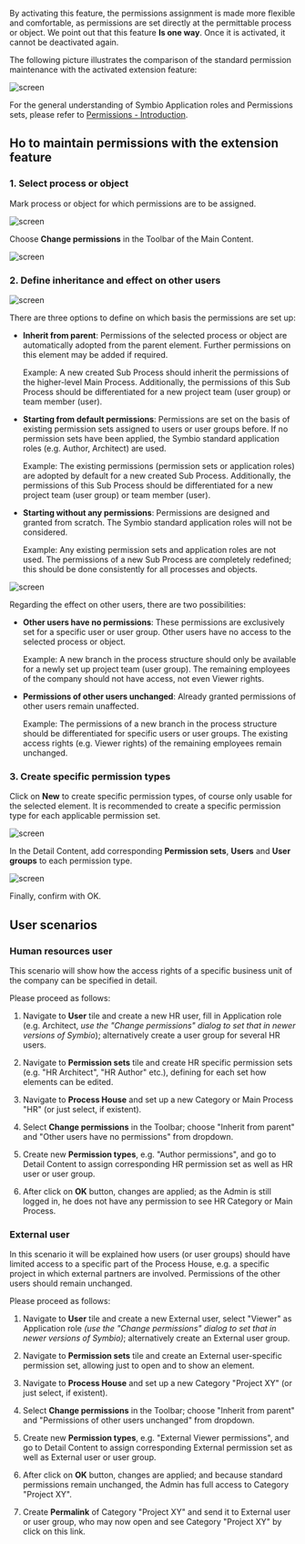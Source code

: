 By activating this feature, the permissions assignment is made more flexible and comfortable, as permissions are set directly at the permittable process or object. We point out that this feature __Is one way__. Once it is activated, it cannot be deactivated again.

The following picture illustrates the comparison of the standard permission maintenance with the activated extension feature:

![screen](./media/explanation-permissions.png)

For the general understanding of Symbio Application roles and Permissions sets, please refer to [Permissions - Introduction](https://docs.symbioworld.com/admin/administration/permissions/permissions/).

## Ho to maintain permissions with the extension feature

### 1. Select process or object

Mark process or object for which permissions are to be assigned.  

![screen](./media/mark-process.png)  

Choose __Change permissions__ in the Toolbar of the Main Content.

![screen](./media/change-permissions-toolbar.png)

### 2. Define inheritance and effect on other users 

![screen](./media/inherit_permissions.png)

There are three options to define on which basis the permissions are set up:

- __Inherit from parent__: Permissions of the selected process or object are automatically adopted from the parent element. Further permissions on this element may be added if required.

    Example: A new created Sub Process should inherit the permissions of the higher-level Main Process. Additionally, the permissions of this Sub Process should be differentiated for a new project team (user group) or team member (user). 

- __Starting from default permissions__: Permissions are set on the basis of existing permission sets assigned to users or user groups before. If no permission sets have been applied, the Symbio standard  application roles (e.g. Author, Architect) are used.

    Example: The existing permissions (permission sets or application roles) are adopted by default for a new created Sub Process. Additionally, the permissions of this Sub Process should be differentiated for a new project team (user group) or team member (user).

- __Starting without any permissions__: Permissions are designed and 
granted from scratch. The Symbio standard application roles will not be considered.

    Example: Any existing permission sets and application roles are not used. The permissions of a new Sub Process are completely redefined; this should be done consistently for all processes and objects.

![screen](./media/permissions_otherusers.png)

Regarding the effect on other users, there are two possibilities:

- __Other users have no permissions__: These permissions are exclusively set for a specific user or user group. Other users have no access to the selected process or object.

    Example: A new branch in the process structure should only be available for a newly set up project team (user group). The remaining employees of the company should not have access, not even Viewer rights.

- __Permissions of other users unchanged__: Already granted permissions of other users remain unaffected.

    Example: The permissions of a new branch in the process structure should be differentiated for specific users or user groups. The existing access rights (e.g. Viewer rights) of the remaining employees remain unchanged.

### 3. Create specific permission types

Click on __New__ to create specific permission types, of course only usable for the selected element. It is recommended to create a specific permission type for each applicable permission set.

![screen](./media/permission-types.png)

In the Detail Content, add corresponding __Permission sets__, __Users__ and __User groups__ to each permission type.

![screen](./media/detail-permission-types.png)

Finally, confirm with OK.

## User scenarios

### Human resources user

This scenario will show how the access rights of a specific business unit of the company can be specified in detail.

Please proceed as follows:

1. Navigate to __User__ tile and create a new HR user, fill in Application role (e.g. Architect, _use the "Change permissions" dialog to set that in newer versions of Symbio_); alternatively create a user group for several HR users.

2. Navigate to __Permission sets__ tile and create HR specific permission sets (e.g. "HR Architect", "HR Author" etc.), defining for each set how elements can be edited.

3. Navigate to __Process House__ and set up a new Category or Main Process "HR" (or just select, if existent). 

4. Select __Change permissions__ in the Toolbar; choose "Inherit from parent" and "Other users have no permissions" from dropdown.

5. Create new __Permission types__, e.g. "Author permissions", and go to Detail Content to assign corresponding HR permission set as well as HR user or user group.

6. After click on __OK__ button, changes are applied; as the Admin is still logged in, he does not have any permission to see HR Category or Main Process.


### External user

In this scenario it will be explained how users (or user groups) should have limited access to a specific part of the Process House, e.g. a specific project in which external partners are involved. Permissions of the other users should remain unchanged.

Please proceed as follows:

1. Navigate to __User__ tile and create a new External user, select "Viewer" as Application role _(use the "Change permissions" dialog to set that in newer versions of Symbio)_; alternatively create an External user group.

2. Navigate to __Permission sets__ tile and create an External user-specific permission set, allowing just to open and to show an element.

3. Navigate to __Process House__ and set up a new Category "Project XY" (or just select, if existent). 

4. Select __Change permissions__ in the Toolbar; choose "Inherit from parent" and "Permissions of other users unchanged" from dropdown.

5. Create new __Permission types__, e.g. "External Viewer permissions", and go to Detail Content to assign corresponding External permission set as well as External user or user group.

6. After click on __OK__ button, changes are applied; and because standard permissions remain unchanged, the Admin has full access to Category "Project XY".

7. Create __Permalink__ of Category "Project XY" and send it to External user or user group, who may now open and see Category "Project XY" by click on this link. 










